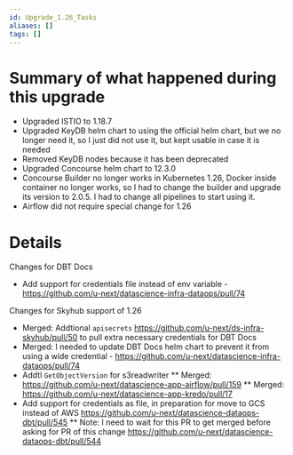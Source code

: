 ```yaml
---
id: Upgrade_1.26_Tasks
aliases: []
tags: []
---
```



# Summary of what happened during this upgrade
* Upgraded ISTIO to 1.18.7
* Upgraded KeyDB helm chart to using the official helm chart, but we no longer need it, so I just did not use it, but kept usable in case it is needed
* Removed KeyDB nodes because it has been deprecated
* Upgraded Concourse helm chart to 12.3.0
* Concourse Builder no longer works in Kubernetes 1.26, Docker inside container no longer works, so I had to change the builder and upgrade its version to 2.0.5. I had to change all pipelines to start using it.
* Airflow did not require special change for 1.26

# Details

Changes for DBT Docs
* Add support for credentials file instead of env variable - https://github.com/u-next/datascience-infra-dataops/pull/74

Changes for Skyhub support of 1.26
* Merged: Addtional `apisecrets`  https://github.com/u-next/ds-infra-skyhub/pull/50 to pull extra necessary credentials for DBT Docs
* Merged: I needed to update DBT Docs helm chart to prevent it from using a wide credential - https://github.com/u-next/datascience-infra-dataops/pull/74
* Addtl `GetObjectVersion` for s3readwriter
 ** Merged: https://github.com/u-next/datascience-app-airflow/pull/159 
 ** Merged: https://github.com/u-next/datascience-app-kredo/pull/17
* Add support for credentials as file, in preparation for move to GCS instead of AWS https://github.com/u-next/datascience-dataops-dbt/pull/545
 ** Note: I need to wait for this PR to get merged before asking for PR of this change https://github.com/u-next/datascience-dataops-dbt/pull/544 

